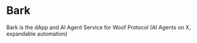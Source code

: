 # Bark
Bark is the dApp and AI Agent Service for Woof Protocol (AI Agents on X, expandable automation)
